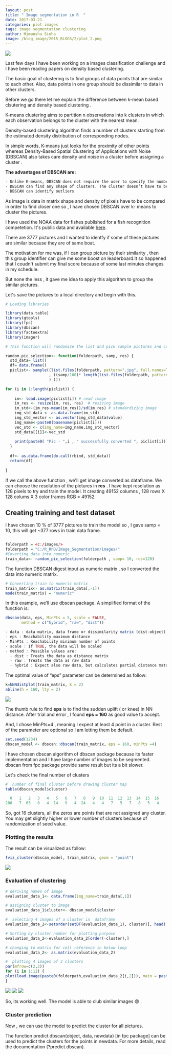 ```yaml
---
layout: post
title: " Image segmentation in R  "
date: 2017-03-21
categories: plot images
tags: image segmentation clustering
author: Himanshu Sinha
image: /blog_image/2015_BLOGS/2/plot_2.png
---
```



<a href="https://himanshusin.github.io/Image_Segmentation/">![](/blog_image/2015_BLOGS/2/plot_2.png)</a>


Last few days I have been working on a images classification challenge and I have been reading papers on density based clustering. 

The basic goal of clustering is to find groups of data points that are similar to each other. Also, data points in one group should be dissimilar to data in other clusters.

Before we go there let me explain the  difference between k-mean based clsutering and density based clustering .

K-means clustering aims to partition n observations into k clusters in which each observation belongs to the cluster with the nearest mean. 

Density-based clustering algorithm  finds a number of clusters starting from the estimated density distribution of corresponding nodes.

In simple words, K-means just looks for the proximity of  other points whereas Density-Based Spatial Clustering of Applications with Noise (DBSCAN) also takes care density and noise in a cluster before assigning a cluster .

**The advantages of DBSCAN are:**
``` r
- Unlike K-means, DBSCAN does not require the user to specify the number of clusters to be generated
- DBSCAN can find any shape of clusters. The cluster doesn’t have to be circular.
- DBSCAN can identify outliers
```

As  image is  data in matrix shape and density of pixels have to be compared in order to find closer one  so ,  I have chosen DBSCAN over k- means to cluster the pictures.

I have used the NOAA  data for fishes published for a fish recognition competetion. It's public data and available [here](https://www.kaggle.com/c/the-nature-conservancy-fisheries-monitoring/data).

There are 3777 pictures and I wanted to identfy if some of these pictures are similar because they are of same boat.

The motivation for me was, if I can  group picture by their similarity , then this group identifier can give me some boost on leaderboard.It so happened that I coudn't submit my final score  because of some last minutes changes in my schedule.


But none the less , it gave me idea to apply this algorithm to group the similar pictures.

Let's save the pictures  to a local directory  and begin with this.


``` r
# Loading libraries

library(data.table)
library(gtools)
library(fpc)
library(dbscan)
library(factoextra)
library(imager)

# This function will randomize the list and pick sample pictures and converts them into dataframe, one row for one pic, modelling on all may  take super long

random_pic_selection<- function(folderpath, samp, res) {
  std_data= list()
  df= data.frame()
  piclist<- sample((list.files(folderpath, pattern=".jpg", full.names=TRUE, recursive = T)) 
                   , ((samp/100)* length(list.files(folderpath, pattern=".jpg", full.names=TRUE, recursive = T
                   ) )))

for (i in 1:length(piclist)) {
    
    im<- load.image(piclist[i]) # read image
    im_res <- resize(im, res, res)  # resizing image 
    im_std<-(im_res-mean(im_res))/sd(im_res) # standardizing image 
    img_std_data <- as.data.frame(im_std)
    img_std_vector <- as.vector(img_std_data$value)
    img_name<-paste0(basename(piclist[i]))
    vec_std <- c(img_name=img_name,img_std_vector)
    std_data[[i]]<-vec_std
    
    print(paste0( "Pic - ",i , " successfully converted ", piclist[i]))
  }
  
  df<- as.data.frame(do.call(rbind, std_data))
  return(df)
  
}
```

If we call the above function , we'll  get image converted as dataframe.   We can choose the resolution of the pictures in **res** . I have kept resolution as 128 pixels   to try and  train the model. It creating 49152 columns , 128 rows X 128 colums X 3 color frames RGB = 49152. 


## Creating training  and test dataset


I have chosen 10 % of 3777 pictures to train the model so , I gave samp = 10, this will get ~377  rows in train data frame.



``` r

folderpath = <c:/images/>
folderpath = "C:/R_RnD/Image_Segmentation/images/"
#Coverting data into numeric 
train_data<- random_pic_selection(folderpath , samp= 10, res=128)
```

The function DBSCAN  digest  input as  numeric matrix , so I converted the data into numeric matrix.


``` r
# Converting train to numeric matrix
train_matrix<- as.matrix(train_data[,-1])
mode(train_matrix) = "numeric"
```


In this example, we’ll use dbscan package. A simplified format of the function is:

``` r
dbscan(data, eps, MinPts = 5, scale = FALSE, 
       method = c("hybrid", "raw", "dist"))
```


``` r
- data : data matrix, data frame or dissimilarity matrix (dist-object). Specify method = “dist” if the data should be interpreted as dissimilarity matrix or object. Otherwise Euclidean distances will be used.
- eps : Reachability maximum distance
- MinPts : Reachability minimum number of points
- scale : If TRUE, the data will be scaled
- method : Possible values are:
  - dist : Treats the data as distance matrix
  - raw : Treats the data as raw data
  - hybrid : Expect also raw data, but calculates partial distance matrices
```



The optimal value of “eps” parameter can be determined as follow:

``` r
k=kNNdistplot(train_matrix, k = 2)
abline(h = 160, lty = 2)
```

![](/blog_image/2015_BLOGS/2/image_seg_plot_1.png)

The thumb rule to find **eps** is to find the sudden uplift  ( or  knee) in NN  distance. After trial and error , I found **eps = 160** as good value  to accept.

And, I chose MinPts=4 , meaning I expect at least 4 point in a cluster. Rest of the parameter are optional so I am letting them be default.

``` r
set.seed(1234)
dbscan_model <- dbscan::dbscan(train_matrix, eps = 160, minPts =4)
```

I have chosen dbscan  algorithm of dbscan package because its faster implementation and I have large number of images to be segmented. dbscan from fpc package provide same result but its a bit slower.

Let's check the final number of clusters
``` r
#  number of final cluster before drawing cluster map
table(dbscan_model$cluster)
```

``` r
  0   1   2   3   4   5   6   7   8   9  10  11  12  13  14  15  16 
200   7  63   8   4  14   9   4  24   4   4   7   5   7   8   5   4 
```
So, got 16 clusters, all the zeros are points that are not assigned any cluster. You may get slightly higher or lower number of clusters because of randomization of seed value.

### Plotting the results 

The result can be visualized as follow:
``` r 
fviz_cluster(dbscan_model, train_matrix, geom = "point")
```
![](/blog_image/2015_BLOGS/2/plot_2.png)


### Evaluation of clustering 

``` r
# deriving names of image
evaluation_data_1<- data.frame(img_name=train_data[,1]) 

# assigning cluster to image
evaluation_data_1$cluster<- dbscan_model$cluster

#  selecting 4 images of a cluster in  dataframe
evaluation_data_2<-setorder(setDT(evaluation_data_1), cluster)[, head(.SD, 4), keyby = cluster]

# Sorting by cluster number for plotting purpose
evaluation_data_2<-evaluation_data_2[order(-cluster),] 

# changing to matrix for cell reference in below loop
evaluation_data_2<- as.matrix(evaluation_data_2)

#  plotting 4 images of 3 clusters
par(mfrow=c(2,2))
for (i in 1:12) {
plot(load.image(paste0(folderpath,evaluation_data_2[i,2])), main = paste0("Clus# ",evaluation_data_2[i,1]," \n", evaluation_data_2[i,2]), xaxt='n',yaxt='n', ylab='',xlab='' , frame.plot=FALSE, cex.main =0.8)
}
```

![](/blog_image/2015_BLOGS/2/Segment_1.png)</a>
![](/blog_image/2015_BLOGS/2/Segment_2.png)</a>
![](/blog_image/2015_BLOGS/2/Segment_3.png)</a>


So, its working well. The model is able to club similar images :smile: .


### Cluster prediction

Now , we can use the model to predict the cluster for all pictures.

The function predict.dbscan(object, data, newdata) [in fpc package] can be used to predict the clusters for the points in newdata. For more details, read the documentation (?predict.dbscan).







